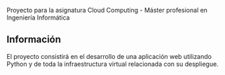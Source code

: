 Proyecto para la asignatura Cloud Computing - Máster profesional en Ingeniería Informática


## Información ##

El proyecto consistirá en el desarrollo de una aplicación web utilizando Python y de toda la infraestructura virtual relacionada con su despliegue.